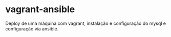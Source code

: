 # vagrant-ansible
Deploy de uma máquina com vagrant, instalação e configuração do mysql e configuração via ansible.

